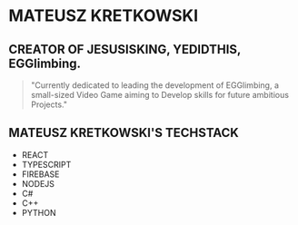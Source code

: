 # **MATEUSZ KRETKOWSKI**

## CREATOR OF JESUSISKING, YEDIDTHIS, EGGlimbing.

> "Currently dedicated to leading the development of EGGlimbing, a small-sized Video Game aiming to Develop skills for future ambitious Projects."
> 
## MATEUSZ KRETKOWSKI'S TECHSTACK
- REACT
- TYPESCRIPT
- FIREBASE
- NODEJS
- C#
- C++
- PYTHON
